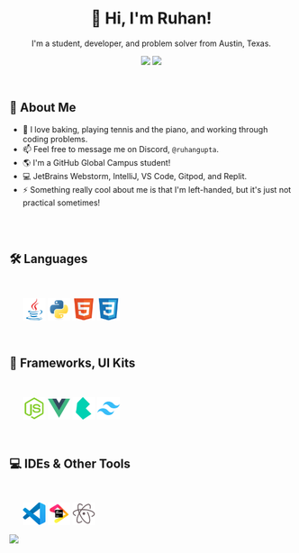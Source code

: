 <!--Are you looking at my README code? Hmm...-->
<div align="center">
  <h1>👋 Hi, I'm Ruhan!</h1>
  <p>I'm a student, developer, and problem solver from Austin, Texas.<p>
  <img src="http://github-profile-summary-cards.vercel.app/api/cards/profile-details?username=IMGROOT2&theme=transparent">
  <img src="http://github-profile-summary-cards.vercel.app/api/cards/stats?username=IMGROOT2&theme=transparent">
</div>
<br>
<h2>🙌 About Me</h2>
<ul>
<li> 👀 I love baking, playing tennis and the piano, and working through coding problems. </li>
<li> 📫 Feel free to message me on Discord, <code>@ruhangupta</code>. </li>
<li> 🌎 I'm a GitHub Global Campus student! </li>
<li> 💻 JetBrains Webstorm, IntelliJ, VS Code, Gitpod, and Replit. </li>
<li> ⚡ Something really cool about me is that I'm left-handed, but it's just not practical sometimes! </li>
</ul>

<br>
<br>
<h2>🛠️ Languages</h2>
<br>
<ul> <!--- I know this isn't a list, but I need to align these icons lol --->
<img src="https://github.com/devicons/devicon/blob/master/icons/java/java-original.svg" height=40>
<img src="https://github.com/devicons/devicon/blob/master/icons/python/python-original.svg" height=40> 
<img src="https://github.com/devicons/devicon/blob/master/icons/html5/html5-original.svg" height=40> 
<img src="https://github.com/devicons/devicon/blob/master/icons/css3/css3-original.svg" height=40> 
</ul>
<br>
<h2>🎨 Frameworks, UI Kits</h2>
<br>
<ul>
<img src="https://github.com/devicons/devicon/blob/master/icons/nodejs/nodejs-original.svg" height=40> 
<img src="https://github.com/devicons/devicon/blob/master/icons/vuejs/vuejs-original.svg" height=40>
<img src="https://github.com/devicons/devicon/blob/master/icons/bulma/bulma-plain.svg" height=40>
<img src="https://github.com/devicons/devicon/blob/master/icons/tailwindcss/tailwindcss-plain.svg" height=40>
</ul>
<br>
<h2>💻 IDEs & Other Tools</h2>
<br>
<ul>
<img src="https://github.com/devicons/devicon/blob/master/icons/vscode/vscode-original.svg" height=40>
<img src="https://github.com/devicons/devicon/blob/master/icons/jetbrains/jetbrains-original.svg" height=40>
<img src="https://github.com/devicons/devicon/blob/master/icons/atom/atom-original.svg" height=40>
</ul>


<img src="https://hit.yhype.me/github/profile?user_id=116324098">
